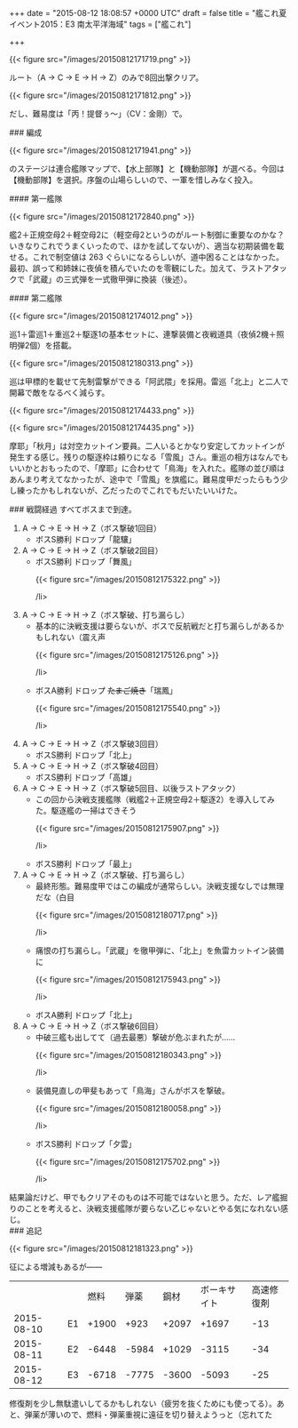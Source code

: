 
+++
date = "2015-08-12 18:08:57 +0000 UTC"
draft = false
title = "艦これ夏イベント2015：E3 南太平洋海域"
tags = ["艦これ"]

+++


{{< figure src="/images/20150812171719.png"  >}}

ルート（A → C → E → H → Z）のみで8回出撃クリア。

{{< figure src="/images/20150812171812.png"  >}}

だし、難易度は「丙！提督ぅ～」（CV：金剛）で。

<div class="section">
    ### 編成
    

{{< figure src="/images/20150812171941.png"  >}}

のステージは連合艦隊マップで、【水上部隊】と【機動部隊】が選べる。今回は【機動部隊】を選択。序盤の山場らしいので、一軍を惜しみなく投入。

<div class="section">
    #### 第一艦隊
    

{{< figure src="/images/20150812172840.png"  >}}

艦2＋正規空母2＋軽空母2に（軽空母2というのがルート制御に重要なのかな？　いきなりこれでうまくいったので、ほかを試してないが）、適当な初期装備を載せる。これで制空値は 263 ぐらいになるらしいが、道中困ることはなかった。最初、誤って和姉妹に夜偵を積んでいたのを零観にした。加えて、ラストアタックで「武蔵」の三式弾を一式徹甲弾に換装（後述）。

</div>
<div class="section">
    #### 第二艦隊
    

{{< figure src="/images/20150812174012.png"  >}}

巡1＋雷巡1＋重巡2＋駆逐1の基本セットに、連撃装備と夜戦道具（夜偵2機＋照明弾2個）を搭載。

{{< figure src="/images/20150812180313.png"  >}}

巡は甲標的を載せて先制雷撃ができる「阿武隈」を採用。雷巡「北上」と二人で開幕で敵をなるべく減らす。

{{< figure src="/images/20150812174433.png"  >}}

{{< figure src="/images/20150812174435.png"  >}}

摩耶」「秋月」は対空カットイン要員。二人いるとかなり安定してカットインが発生する感じ。残りの駆逐枠は頼りになる「雪風」さん。重巡の相方はなんでもいいかとおもったので、「摩耶」に合わせて「鳥海」を入れた。艦隊の並び順はあんまり考えてなかったが、途中で「雪風」を旗艦に。難易度甲だったらもう少し練ったかもしれないが、乙だったのでこれでもだいたいいけた。

</div>
</div>
<div class="section">
    ### 戦闘経過
    すべてボスまで到達。

<ol>
<li>A → C → E → H → Z（ボス撃破1回目）
<ul>
<li>ボスS勝利 ドロップ「龍驤」</li>
</ul></li>
<li>A → C → E → H → Z（ボス撃破2回目）
<ul>
<li>ボスS勝利 ドロップ「舞風」<br/>

{{< figure src="/images/20150812175322.png"  >}}

/li>
</ul></li>
<li>A → C → E → H → Z（ボス撃破、打ち漏らし）
<ul>
<li>基本的に決戦支援は要らないが、ボスで反航戦だと打ち漏らしがあるかもしれない（震え声<br/>

{{< figure src="/images/20150812175126.png"  >}}

/li>
<li>ボスA勝利 ドロップ <s>たまご焼き</s>「瑞鳳」<br/>

{{< figure src="/images/20150812175540.png"  >}}

/li>
</ul></li>
<li>A → C → E → H → Z（ボス撃破3回目）
<ul>
<li>ボスS勝利 ドロップ「北上」</li>
</ul></li>
<li>A → C → E → H → Z（ボス撃破4回目）
<ul>
<li>ボスS勝利 ドロップ「高雄」</li>
</ul></li>
<li>A → C → E → H → Z（ボス撃破5回目、以後ラストアタック）
<ul>
<li>この回から決戦支援艦隊（戦艦2＋正規空母2＋駆逐2）を導入してみた。駆逐艦の一掃はできそう<br/>

{{< figure src="/images/20150812175907.png"  >}}

/li>
<li>ボスS勝利 ドロップ「最上」</li>
</ul></li>
<li>A → C → E → H → Z（ボス撃破、打ち漏らし）
<ul>
<li>最終形態。難易度甲ではこの編成が通常らしい。決戦支援なしでは無理だな（白目<br/>

{{< figure src="/images/20150812180717.png"  >}}

/li>
<li>痛恨の打ち漏らし。「武蔵」を徹甲弾に、「北上」を魚雷カットイン装備に<br/>

{{< figure src="/images/20150812175943.png"  >}}

/li>
<li>ボスA勝利 ドロップ「北上」</li>
</ul></li>
<li>A → C → E → H → Z（ボス撃破6回目）
<ul>
<li>中破三艦も出してて（過去最悪）撃破が危ぶまれたが……<br/>

{{< figure src="/images/20150812180343.png"  >}}

/li>
<li>装備見直しの甲斐もあって「鳥海」さんがボスを撃破。<br/>

{{< figure src="/images/20150812180058.png"  >}}

/li>
<li>ボスS勝利 ドロップ「夕雲」<br/>

{{< figure src="/images/20150812175702.png"  >}}

/li>
</ul></li>
</ol>結果論だけど、甲でもクリアそのものは不可能ではないと思う。ただ、レア艦掘りのことを考えると、決戦支援艦隊が要らない乙じゃないとやる気になれない感じ。

</div>
<div class="section">
    ### 追記
    

{{< figure src="/images/20150812181323.png"  >}}

征による増減もあるが――

<table>
    <tbody><tr>
    <td> </td>
    <td> </td>
    <td>燃料</td>
    <td>弾薬</td>
    <td>鋼材</td>
    <td>ボーキサイト</td>
    <td>高速修復剤</td>
    </tr>
    <tr>
    <td>2015-08-10</td>
    <td>E1</td>
    <td>+1900</td>
    <td>+923</td>
    <td>+2097</td>
    <td>+1697</td>
    <td>-13</td>
    </tr>
    <tr>
    <td>2015-08-11</td>
    <td>E2</td>
    <td>-6448</td>
    <td>-5984</td>
    <td>+1029</td>
    <td>-3115</td>
    <td>-34</td>
    </tr>
    <tr>
    <td>2015-08-12</td>
    <td>E3</td>
    <td>-6718</td>
    <td>-7775</td>
    <td>-3600</td>
    <td>-5093</td>
    <td>-25</td>
    </tr>
</tbody></table>修復剤を少し無駄遣いしてるかもしれない（疲労を抜くためにも使ってる）。あと、弾薬が薄いので、燃料・弾薬重視に遠征を切り替えようっと（忘れてた

</div>

